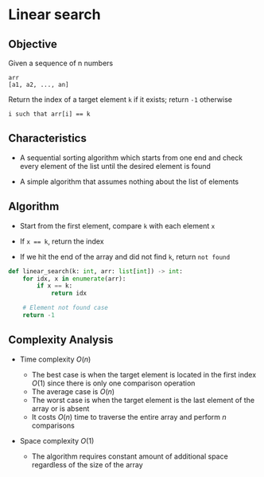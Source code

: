 # Linear search

## Objective

Given a sequence of n numbers

```
arr
[a1, a2, ..., an]
```

Return the index of a target element `k` if it exists; return `-1` otherwise
```
i such that arr[i] == k
```

## Characteristics

- A sequential sorting algorithm which starts from one end and check every element of the list until the desired element is found

- A simple algorithm that assumes nothing about the list of elements

## Algorithm

- Start from the first element, compare `k` with each element `x`

- If `x == k`, return the index

- If we hit the end of the array and did not find `k`, return `not found`

```python
def linear_search(k: int, arr: list[int]) -> int:
    for idx, x in enumerate(arr):
        if x == k:
            return idx

    # Element not found case
    return -1
```

## Complexity Analysis

- Time complexity $O(n)$
    - The best case is when the target element is located in the first index $O(1)$ since there is only one comparison operation
    - The average case is $O(n)$
    - The worst case is when the target element is the last element of the array or is absent
    - It costs $O(n)$ time to traverse the entire array and perform $n$ comparisons

- Space complexity $O(1)$
    - The algorithm requires constant amount of additional space regardless of the size of the array
